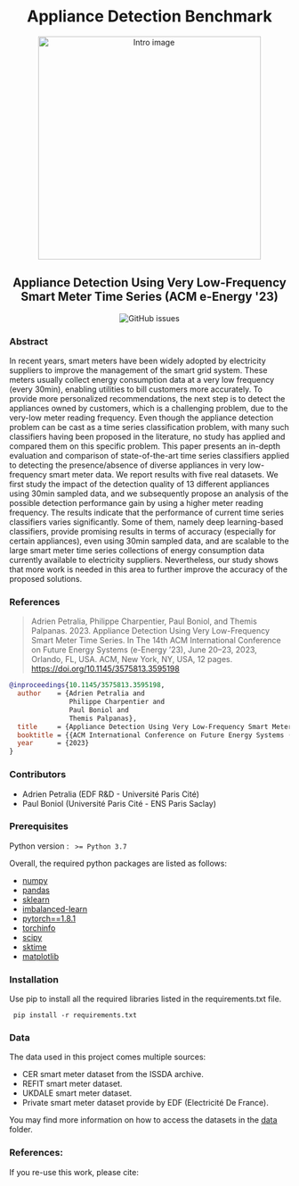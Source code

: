 <h1 align="center"> Appliance Detection Benchmark </h1>

<p align="center">
    <img width="400" src="https://github.com/adrienpetralia/ApplianceDetectionBenchmark/blob/main/ressources/Intro.png" alt="Intro image">
</p>

<h2 align="center">Appliance Detection Using Very Low-Frequency Smart Meter Time Series (ACM e-Energy '23) </h2>

<div align="center">
<p>
<img alt="GitHub issues" src="https://img.shields.io/github/issues/adrienpetralia/ApplianceDetectionBenchmark">
</p>
</div>

### Abstract

In recent years, smart meters have been widely adopted by electricity suppliers to improve the management of the smart grid system. 
These meters usually collect energy consumption data at a very low frequency (every 30min), enabling utilities to bill customers more accurately. 
To provide more personalized recommendations, the next step is to detect the appliances owned by customers, which is a challenging problem, due to the very-low meter reading frequency.
Even though the appliance detection problem can be cast as a time series classification problem, with many such classifiers having been proposed in the literature, no study has applied and compared them on this specific problem.
This paper presents an in-depth evaluation and comparison of state-of-the-art time series classifiers applied to detecting the presence/absence of diverse appliances in very low-frequency smart meter data. 
We report results with five real datasets. 
We first study the impact of the detection quality of 13 different appliances using 30min sampled data, and we subsequently propose an analysis of the possible detection performance gain by using a higher meter reading frequency. 
The results indicate that the performance of current time series classifiers varies significantly. 
Some of them, namely deep learning-based classifiers, provide promising results in terms of accuracy (especially for certain appliances), even using 30min sampled data, and are scalable to the large smart meter time series collections of energy consumption data currently available to electricity suppliers.
Nevertheless, our study shows that more work is needed in this area to further improve the accuracy of the proposed solutions. 

### References
> Adrien Petralia, Philippe Charpentier, Paul Boniol, and Themis Palpanas. 2023. 
> Appliance Detection Using Very Low-Frequency Smart Meter Time Series. 
> In The 14th ACM International Conference on Future Energy Systems (e-Energy ’23), June 20–23, 2023, Orlando, FL, USA. ACM, New York, NY, USA, 12 pages. https://doi.org/10.1145/3575813.3595198

```bibtex
@inproceedings{10.1145/3575813.3595198,
  author    = {Adrien Petralia and
               Philippe Charpentier and
               Paul Boniol and
               Themis Palpanas},
  title     = {Appliance Detection Using Very Low-Frequency Smart Meter Time Series},
  booktitle = {{ACM International Conference on Future Energy Systems (e-Energy)}},
  year      = {2023}
}
```

### Contributors

- Adrien Petralia (EDF R&D - Université Paris Cité)
- Paul Boniol (Université Paris Cité - ENS Paris Saclay)

### Prerequisites 

Python version : <code> >= Python 3.7 </code>

Overall, the required python packages are listed as follows:

<ul>
    <li><a href="https://numpy.org/">numpy</a></li>
    <li><a href="https://pandas.pydata.org/">pandas</a></li>
    <li><a href="https://scikit-learn.org/stable/">sklearn</a></li>
    <li><a href="https://imbalanced-learn.org/stable/">imbalanced-learn</a></li>
    <li><a href="https://pytorch.org/docs/1.8.1/">pytorch==1.8.1</a></li>
    <li><a href="https://pypi.org/project/torchinfo/0.0.1/">torchinfo</a></li>
    <li><a href="https://scipy.org/">scipy</a></li>
    <li><a href="http://www.sktime.net/en/latest/">sktime</a></li>
    <li><a href="https://matplotlib.org/">matplotlib</a></li>
</ul>

### Installation

Use pip to install all the required libraries listed in the requirements.txt file.

<code> pip install -r requirements.txt </code>

### Data
The data used in this project comes multiple sources:

<ul>
  <li>CER smart meter dataset from the ISSDA archive.</li>
  <li>REFIT smart meter dataset.</li>
  <li>UKDALE smart meter dataset.</li>
  <li>Private smart meter dataset provide by EDF (Electricité De France).</li>
</ul> 

You may find more information on how to access the datasets in the [data](https://github.com/adrienpetralia/ApplianceDetectionBenchmark/tree/main/Data) folder.


### References:
If you re-use this work, please cite:
